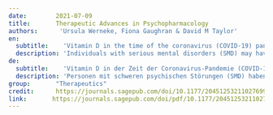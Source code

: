 ```yaml
---
date:        2021-07-09
title:       Therapeutic Advances in Psychopharmacology 
authors:      'Ursula Werneke, Fiona Gaughran & David M Taylor'
en:
  subtitle:    'Vitamin D in the time of the coronavirus (COVID-19) pandemic - a clinical review from a public health and public mental health perspective'
  description: 'Individuals with serious mental disorders (SMD) may have a higher risk of vitamin D (VIT-D) deficiency. They also experience higher mortality because of coronavirus disease 2019 (COVID-19) infection. Therefore, we have conducted a comprehensive review to examine the significance of VIT-D for public health and public mental health during the ongoing COVID-19 pandemic. This review had three specific aims, from a global perspective to (a) create a profile of VIT-D and review the epidemiology of VIT-D deficiency, (b) explore VIT-D deficiency as risk factor for SMD and COVID-19 infections and (c) examine the effectiveness of VIT-D supplementation for both conditions. We found that, in terms of SMD, the evidence from laboratory and observational studies points towards some association between VIT-D deficiency and depression or schizophrenia. Mendelian randomisation studies, however, suggest no, or reverse, causality. The evidence from intervention studies is conflicting. Concerning COVID-19 infection, on proof of principle, VIT-D could provide a plausible defence against the infection itself and against an adverse clinical course. But data from observational studies and the first preliminary intervention studies remain conflicting, with stronger evidence that VIT-D may mitigate the clinical course of COVID-19 infection rather than the risk of infection in the first place. From a public health and public mental health point of view, based on the currently limited knowledge, for individuals with SMD, the benefits of VIT-D optimisation through supplementation seem to outweigh the risks. VIT-D supplementation, however, should not substitute for vaccination or medical care for COVID-19 infection.'
de: 
  subtitle:    'Vitamin D in der Zeit der Coronavirus-Pandemie (COVID-19) - eine klinische Untersuchung aus der Sicht der öffentlichen Gesundheit und der öffentlichen psychischen Gesundheit'
  description: 'Personen mit schweren psychischen Störungen (SMD) haben ein höheres Risiko für einen Vitamin-D-Mangel (VIT-D). Sie haben auch ein höheres Sterberisiko aufgrund einer Infektion mit dem Coronavirus 2019 (COVID-19). Daher haben wir eine umfassende Untersuchung durchgeführt, um die Bedeutung von VIT-D für die öffentliche Gesundheit und die psychische Gesundheit der Bevölkerung während der laufenden COVID-19-Pandemie zu untersuchen. Diese Übersichtsarbeit verfolgte drei spezifische Ziele: (a) Erstellung eines Profils von VIT-D und Überprüfung der Epidemiologie des VIT-D-Mangels, (b) Untersuchung des VIT-D-Mangels als Risikofaktor für SMD- und COVID-19-Infektionen und (c) Untersuchung der Wirksamkeit der VIT-D-Supplementierung bei beiden Erkrankungen. Wir stellten fest, dass die Erkenntnisse aus Labor- und Beobachtungsstudien in Bezug auf SMD auf einen gewissen Zusammenhang zwischen VIT-D-Mangel und Depression oder Schizophrenie hindeuten. Mendelsche Randomisierungsstudien lassen jedoch keine oder eine umgekehrte Kausalität vermuten. Die Erkenntnisse aus Interventionsstudien sind widersprüchlich. Was die COVID-19-Infektion betrifft, so könnte VIT-D, wenn man den Grundsatzbeweis erbringt, einen plausiblen Schutz gegen die Infektion selbst und gegen einen ungünstigen klinischen Verlauf bieten. Die Daten aus Beobachtungsstudien und den ersten vorläufigen Interventionsstudien sind jedoch nach wie vor widersprüchlich, wobei es stärkere Hinweise darauf gibt, dass VIT-D eher den klinischen Verlauf einer COVID-19-Infektion als das Risiko einer Infektion abmildern kann. Aus der Sicht der öffentlichen Gesundheit und der öffentlichen psychischen Gesundheit scheinen auf der Grundlage des derzeit begrenzten Wissensstandes bei Personen mit SMD die Vorteile einer VIT-D-Optimierung durch Supplementierung die Risiken zu überwiegen. Die VIT-D-Supplementierung sollte jedoch nicht als Ersatz für eine Impfung oder medizinische Behandlung einer COVID-19-Infektion dienen.'
group:       "Therapeutics"
credit:      https://journals.sagepub.com/doi/10.1177/20451253211027699
link:       https://journals.sagepub.com/doi/pdf/10.1177/20451253211027699
---
```

<object data="{{ page.link }}" style='height:calc(100vh - 400px); width: 100%' type='application/pdf'></object>